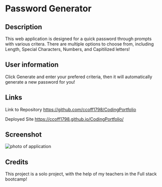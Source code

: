 # Password Generator

## Description

This web application is designed for a quick password through prompts with various critera. There are multiple options to choose from, including Length, Special Characters, Numbers, and Capitilized letters!

## User information
Click Generate and enter your prefered criteria, then it will automatically generate a new password for you!
## Links

Link to Repository
https://github.com/ccoff1798/CodingPortfolio

Deployed Site
https://ccoff1798.github.io/CodingPortfolio/

## Screenshot


![photo of application](./assets/images/CodingPortfolioPhoto.png)
## Credits

This project is a solo project, with the help of my teachers in the Full stack bootcamp!
